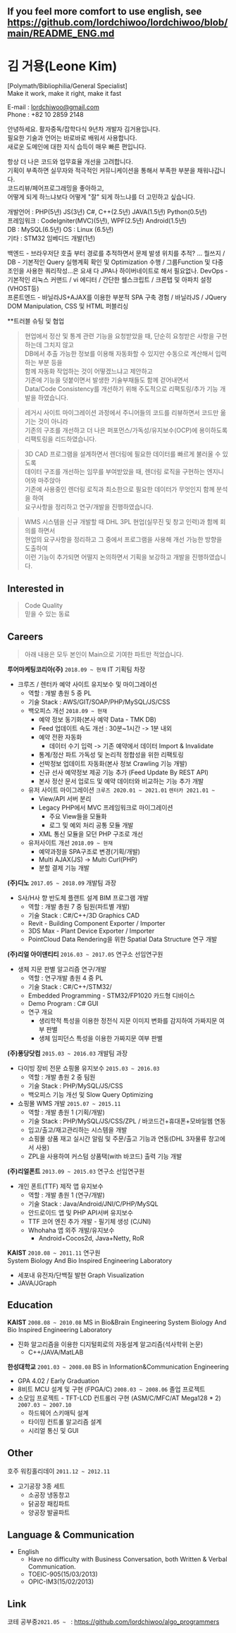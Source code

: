 ## If you feel more comfort to use english, see https://github.com/lordchiwoo/lordchiwoo/blob/main/README_ENG.md

# 김 거용(Leone Kim)
[Polymath/Bibliophilia/General Specialist]  
Make it work, make it right, make it fast  

E-mail : <lordchiwoo@gmail.com>  
Phone : +82 10 2859 2148

안녕하세요. 활자중독/잡학다식 9년차 개발자 김거용입니다.  
필요한 기술과 언어는 바로바로 배워서 사용합니다.  
새로운 도메인에 대한 지식 습득이 매우 빠른 편입니다.  

항상 더 나은 코드와 업무효율 개선을 고려합니다.  
기획이 부족하면 실무자와 적극적인 커뮤니케이션을 통해서 부족한 부분을 채워나갑니다.  
코드리뷰/페어프로그래밍을 좋아하고,  
어떻게 되게 하느냐보다 어떻게 "잘" 되게 하느냐를 더 고민하고 싶습니다.  

개발언어 : PHP(5년) JS(3년) C#, C++(2.5년) JAVA(1.5년) Python(0.5년)  
프레임워크 : CodeIgniter(MVC)(5년), WPF(2.5년) Android(1.5년)  
DB : MySQL(6.5년) 
OS : Linux (6.5년)  
기타 : STM32 임베디드 개발(1년)  
  
백엔드 -  브라우저단 호출 부터 경로를 추적하면서 문제 발생 위치를 추적?  ... 뭘쓰지 / 
DB - 기본적인 Query 실행계획 확인 및 Optimization 수행 / 그룹Function 및 다중 조인을 사용한 쿼리작성...은 요새 다 JPA나 하이버네이트로 해서 필요없나.
DevOps - 기본적인 리눅스 커맨드 / vi 에디터 / 간단한 쉘스크립트 / 크론탭 및 아파치 설정 (VHOST등)  
프론트엔드 - 바닐라JS+AJAX를 이용한 부분적 SPA 구축 경험 / 바닐라JS / JQuery  DOM Manipulation, CSS 및 HTML 퍼블리싱  


**트러블 슈팅 및 협업

>현업에서 정산 및 통계 관련 기능을 요청받았을 때, 단순히 요청받은 사항을 구현하는데 그치지 않고  
DB에서 추출 가능한 정보를 이용해 자동화할 수 있지만 수동으로 계산해서 입력하는 부분 등을  
함께 자동화 작업하는 것이 어떻겠느냐고 제안하고   
기존에 기능을 덧붙이면서 발생한 기술부채들도 함께 걷어내면서  
Data/Code Consistency를 개선하기 위해 주도적으로 리팩토링/추가 기능 개발을 하였습니다.

>레거시 사이트 마이그레이션 과정에서 주니어들의 코드를 리뷰하면서 코드만 옮기는 것이 아니라   
기존의 구조를 개선하고 더 나은 퍼포먼스/가독성/유지보수(OCP)에 용이하도록 리팩토링을 리드하였습니다.

>3D CAD 프로그램을 설계하면서 렌더링에 필요한 데이터를 빠르게 불러올 수 있도록   
데이터 구조를 개선하는 임무를 부여받았을 때, 렌더링 로직을 구현하는 엔지니어와 마주앉아   
기존에 사용중인 렌더링 로직과 최소한으로 필요한 데이터가 무엇인지 함께 분석을 하여  
요구사항을 정리하고 연구/개발을 진행하였습니다. 

>WMS 시스템을 신규 개발할 때 DHL 3PL 현업(실무진 및 창고 인력)과 함께 회의를 하면서  
현업의 요구사항을 정리하고 그 중에서 프로그램을 사용해 개선 가능한 방향을 도출하여  
이런 기능이 추가되면 어떨지 논의하면서 기획을 보강하고 개발을 진행하였습니다.

## Interested in
> Code Quality  
믿을 수 있는 동료
  
  

## Careers   
> 아래 내용은 모두 본인이 Main으로 기여한 파트만 적었습니다.

**투어마케팅코리아(주)** `2018.09 ~ 현재`  IT 기획팀 차장
+ 크루즈 / 렌터카 예약 사이트 유지보수 및 마이그레이션
	+ 역할 : 개발 총원 5 중 PL
	+ 기술 Stack : AWS/GIT/SOAP/PHP/MySQL/JS/CSS
	+ 백오피스 개선 `2018.09 ~ 현재`
		+ 예약 정보 동기화(본사 예약 Data - TMK DB) 
		+  Feed 업데이트 속도 개선 : 30분~1시간 ->  1분 내외
		+  예약 전환 자동화
			+ 데이터 수기 입력 -> 기존 예약에서 데이터 Import & Invalidate
		+ 통계/정산 파트 가독성 및 논리적 정합성을 위한 리팩토링
		+ 선박정보 업데이트 자동화(본사 정보 Crawling 기능 개발)
		+ 신규 선사 예약정보 제공 기능 추가 (Feed Update By REST API)
		+ 본사 정산 문서 업로드 및 예약 데이터와 비교하는 기능 추가 개발
	+ 유저 사이트 마이그레이션 `크루즈 2020.01 ~ 2021.01` `렌터카 2021.01 ~ `
		+  View/API 서버 분리
		+  Legacy PHP에서 MVC 프레임워크로 마이그레이션
			+ 주요 View들을 모듈화
			+ 로그 및 예외 처리 공통 모듈 개발
		+  XML 통신 모듈을 모던 PHP 구조로 개선
	+ 유저사이트 개선 `2018.09 ~ 현재`
		+ 예약과정을 SPA구조로 변경(기획/개발)
		+ Multi AJAX(JS) -> Multi Curl(PHP)
		+ 분할 결제 기능 개발


**(주)디노** `2017.05 ~ 2018.09`  개발팀 과장
+ S사/H사 향 반도체 플랜트 설계 BIM 프로그램 개발
	+ 역할 : 개발 총원 7 중 팀원(파트별 개발)
	+ 기술 Stack : C#/C++/3D Graphics CAD
	+ Revit - Building Component Exporter / Importer
	+ 3DS Max - Plant Device Exporter / Importer
	+ PointCloud Data Rendering을 위한 Spatial Data Structure 연구 개발
	
**(주)리얼 아이덴티티** `2016.03 ~ 2017.05`  연구소 선임연구원
+ 생체 지문 판별 알고리즘 연구/개발
	+ 역할 : 연구개발 총원 4 중 PL
	+ 기술 Stack : C#/C++/STM32/
	+ Embedded Programming - STM32/FP1020 카드형 디바이스
	+ Demo Program : C# GUI
	+ 연구 개요
		+ 생리학적 특성을 이용한 정전식 지문 이미지 변화를 감지하여 가짜지문 여부 판별
		+ 생체 임피던스 특성을 이용한 가짜지문 여부 판별

**(주)퐁당닷컴** `2015.03 ~ 2016.03`  개발팀 과장
+ 다이빙 장비 전문 쇼핑몰 유지보수 `2015.03 ~ 2016.03`
	+ 역할 : 개발 총원 2 중 팀원
	+ 기술 Stack : PHP/MySQL/JS/CSS
	+ 백오피스 기능 개선 및 Slow Query Optimizing
+ 쇼핑몰 WMS 개발 `2015.07 ~ 2015.11`
	+ 역할 : 개발 총원 1 (기획/개발)
	+ 기술 Stack : PHP/MySQL/JS/CSS/ZPL / 바코드건+휴대폰+모바일웹 연동
	+ 입고/출고/재고관리하는 시스템을 개발
	+ 쇼핑몰 상품 재고 실시간 알림 및 주문/출고 기능과 연동(DHL 3자물류 창고에서 사용)
	+ ZPL을 사용하여 커스텀 상품택(with 바코드) 출력 기능 개발

**(주)리얼폰트** `2013.09 ~ 2015.03`  연구소 선임연구원
+ 개인 폰트(TTF) 제작 앱 유지보수
	+ 역할 : 개발 총원 1 (연구/개발)
	+ 기술 Stack : Java/Android/JNI/C/PHP/MySQL
	+ 안드로이드 앱 및 PHP API서버 유지보수
	+ TTF 코어 엔진 추가 개발 - 필기체 생성 (C/JNI)
	+ Whohaha 앱 외주 개발/유지보수
		+ Android+Cocos2d, Java+Netty, RoR
  
**KAIST** `2010.08 ~ 2011.11`  연구원  
System Biology And Bio Inspired Engineering Laboratory
+ 세포내 유전자/단백질 발현 Graph Visualization
+ JAVA/JGraph
  
    
## Education
**KAIST** `2008.08 ~ 2010.08`  MS in Bio&Brain Engineering
System Biology And Bio Inspired Engineering Laboratory
+ 진화 알고리즘을 이용한 디지털회로의 자동설계 알고리즘(석사학위 논문)
	+ C++/JAVA/MatLAB
 
 
**한성대학교** `2001.03 ~ 2008.08`  BS in Information&Communication Engineering
+ GPA 4.02 / Early Graduation
+ 8비트 MCU 설계 및 구현 (FPGA/C) `2008.03 ~ 2008.06` 졸업 프로젝트
+ 소모임 프로젝트 - TFT-LCD 컨트롤러 구현 (ASM/C/MFC/AT Mega128 * 2) `2007.03 ~ 2007.10`
	+ 하드웨어 스키매틱 설계
	+ 타이밍 컨트롤 알고리즘 설계
	+ 시리얼 통신 및 GUI


## Other
호주 워킹홀리데이 `2011.12 ~ 2012.11`
+ 고기공장 3종 세트
	+ 소공장 냉동창고
	+ 닭공장 패킹파트
	+ 양공장 발골파트

## Language & Communication
+ English
	+ Have no difficulty with Business Conversation, both Written & Verbal Communication.  
	+ TOEIC-905(15/03/2013)  
	+ OPIC-IM3(15/02/2013)


## Link
코테 공부중`2021.05 ~ ` : https://github.com/lordchiwoo/algo_programmers

